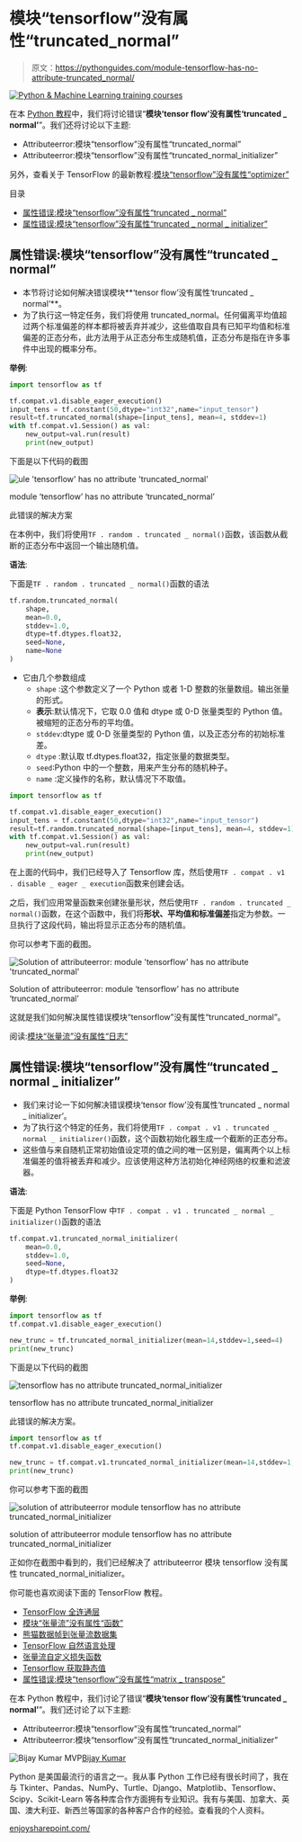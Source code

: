 # 模块“tensorflow”没有属性“truncated_normal”

> 原文：<https://pythonguides.com/module-tensorflow-has-no-attribute-truncated_normal/>

[![Python & Machine Learning training courses](img/49ec9c6da89a04c9f45bab643f8c765c.png)](https://sharepointsky.teachable.com/p/python-and-machine-learning-training-course)

在本 [Python 教程](https://pythonguides.com/learn-python/)中，我们将讨论错误“**模块‘tensor flow’没有属性‘truncated _ normal’**”。我们还将讨论以下主题:

*   Attributeerror:模块“tensorflow”没有属性“truncated_normal”
*   Attributeerror:模块“tensorflow”没有属性“truncated_normal_initializer”

另外，查看关于 TensorFlow 的最新教程:[模块“tensorflow”没有属性“optimizer”](https://pythonguides.com/module-tensorflow-has-no-attribute-optimizers/)

目录

[](#)

*   [属性错误:模块“tensorflow”没有属性“truncated _ normal”](#Attributeerror_module_tensorflow_has_no_attribute_truncated_normal "Attributeerror: module ‘tensorflow’ has no attribute ‘truncated_normal’")
*   [属性错误:模块“tensorflow”没有属性“truncated _ normal _ initializer”](#Attributeerror_module_tensorflow_has_no_attribute_truncated_normal_initializer "Attributeerror: module ‘tensorflow’ has no attribute ‘truncated_normal_initializer’")

## 属性错误:模块“tensorflow”没有属性“truncated _ normal”

*   本节将讨论如何解决错误模块**‘tensor flow’没有属性‘truncated _ normal’**。
*   为了执行这一特定任务，我们将使用 truncated_normal。任何偏离平均值超过两个标准偏差的样本都将被丢弃并减少，这些值取自具有已知平均值和标准偏差的正态分布，此方法用于从正态分布生成随机值，正态分布是指在许多事件中出现的概率分布。

**举例**:

```py
import tensorflow as tf

tf.compat.v1.disable_eager_execution()
input_tens = tf.constant(50,dtype="int32",name="input_tensor")
result=tf.truncated_normal(shape=[input_tens], mean=4, stddev=1)
with tf.compat.v1.Session() as val:
    new_output=val.run(result)
    print(new_output)
```

下面是以下代码的截图

![ule 'tensorflow' has no attribute 'truncated_normal'](img/95113db8b9a81190fe703831d9b61d2b.png "attribute error")

module ‘tensorflow’ has no attribute ‘truncated_normal’

此错误的解决方案

在本例中，我们将使用`TF . random . truncated _ normal()`函数，该函数从截断的正态分布中返回一个输出随机值。

**语法**:

下面是`TF . random . truncated _ normal()`函数的语法

```py
tf.random.truncated_normal(
    shape,
    mean=0.0,
    stddev=1.0,
    dtype=tf.dtypes.float32,
    seed=None,
    name=None
) 
```

*   它由几个参数组成
    *   `shape` :这个参数定义了一个 Python 或者 1-D 整数的张量数组。输出张量的形式。
    *   **表示**:默认情况下，它取 0.0 值和 dtype 或 0-D 张量类型的 Python 值。被缩短的正态分布的平均值。
    *   `stddev`:dtype 或 0-D 张量类型的 Python 值，以及正态分布的初始标准差。
    *   `dtype` :默认取 tf.dtypes.float32，指定张量的数据类型。
    *   `seed`:Python 中的一个整数，用来产生分布的随机种子。
    *   `name` :定义操作的名称，默认情况下不取值。

```py
import tensorflow as tf

tf.compat.v1.disable_eager_execution()
input_tens = tf.constant(50,dtype="int32",name="input_tensor")
result=tf.random.truncated_normal(shape=[input_tens], mean=4, stddev=1)
with tf.compat.v1.Session() as val:
    new_output=val.run(result)
    print(new_output)
```

在上面的代码中，我们已经导入了 Tensorflow 库，然后使用`TF . compat . v1 . disable _ eager _ execution`函数来创建会话。

之后，我们应用常量函数来创建张量形状，然后使用`TF . random . truncated _ normal()`函数，在这个函数中，我们将**形状、平均值和标准偏差**指定为参数。一旦执行了这段代码，输出将显示正态分布的随机值。

你可以参考下面的截图。

![Solution of attributeerror: module 'tensorflow' has no attribute 'truncated_normal'](img/fb48f5a281bc3d9eb3ebcaaa2d77ae58.png "Solution of")

Solution of attributeerror: module ‘tensorflow’ has no attribute ‘truncated_normal’

这就是我们如何解决属性错误模块“tensorflow”没有属性“truncated_normal”。

阅读:[模块“张量流”没有属性“日志”](https://pythonguides.com/module-tensorflow-has-no-attribute-log/)

## 属性错误:模块“tensorflow”没有属性“truncated _ normal _ initializer”

*   我们来讨论一下如何解决错误模块‘tensor flow’没有属性‘truncated _ normal _ initializer’。
*   为了执行这个特定的任务，我们将使用`TF . compat . v1 . truncated _ normal _ initializer()`函数，这个函数初始化器生成一个截断的正态分布。
*   这些值与来自随机正常初始值设定项的值之间的唯一区别是，偏离两个以上标准偏差的值将被丢弃和减少。应该使用这种方法初始化神经网络的权重和滤波器。

**语法**:

下面是 Python TensorFlow 中`TF . compat . v1 . truncated _ normal _ initializer()`函数的语法

```py
tf.compat.v1.truncated_normal_initializer(
    mean=0.0,
    stddev=1.0,
    seed=None,
    dtype=tf.dtypes.float32
)
```

**举例**:

```py
import tensorflow as tf
tf.compat.v1.disable_eager_execution()

new_trunc = tf.truncated_normal_initializer(mean=14,stddev=1,seed=4)
print(new_trunc)
```

下面是以下代码的截图

![tensorflow has no attribute truncated_normal_initializer](img/934de5391a948437a3daeb8cc689312e.png "tensorflow has no attribute truncated normal initializer")

tensorflow has no attribute truncated_normal_initializer

此错误的解决方案。

```py
import tensorflow as tf
tf.compat.v1.disable_eager_execution()

new_trunc = tf.compat.v1.truncated_normal_initializer(mean=14,stddev=1,seed=4)
print(new_trunc)
```

你可以参考下面的截图

![solution of attributeerror module tensorflow has no attribute truncated_normal_initializer](img/7e7aeb5b6df8278d91b1def5e29844d1.png "solution of attributeerror module tensorflow has no attribute truncated normal initializer")

solution of attributeerror module tensorflow has no attribute truncated_normal_initializer

正如你在截图中看到的，我们已经解决了 attributeerror 模块 tensorflow 没有属性 truncated_normal_initializer。

你可能也喜欢阅读下面的 TensorFlow 教程。

*   [TensorFlow 全连通层](https://pythonguides.com/tensorflow-fully-connected-layer/)
*   [模块“张量流”没有属性“函数”](https://pythonguides.com/module-tensorflow-has-no-attribute-function/)
*   [熊猫数据帧到张量流数据集](https://pythonguides.com/convert-pandas-dataframe-to-tensorflow-dataset/)
*   [TensorFlow 自然语言处理](https://pythonguides.com/tensorflow-natural-language-processing/)
*   [张量流自定义损失函数](https://pythonguides.com/tensorflow-custom-loss-function/)
*   [Tensorflow 获取静态值](https://pythonguides.com/tensorflow-get-static-value/)
*   [属性错误:模块“tensorflow”没有属性“matrix _ transpose”](https://pythonguides.com/attributeerror-module-tensorflow-has-no-attribute-matrix_transpose/)

在本 Python 教程中，我们讨论了错误“**模块‘tensor flow’没有属性‘truncated _ normal’**”。我们还讨论了以下主题:

*   Attributeerror:模块“tensorflow”没有属性“truncated_normal”
*   Attributeerror:模块“tensorflow”没有属性“truncated_normal_initializer”

![Bijay Kumar MVP](img/9cb1c9117bcc4bbbaba71db8d37d76ef.png "Bijay Kumar MVP")[Bijay Kumar](https://pythonguides.com/author/fewlines4biju/)

Python 是美国最流行的语言之一。我从事 Python 工作已经有很长时间了，我在与 Tkinter、Pandas、NumPy、Turtle、Django、Matplotlib、Tensorflow、Scipy、Scikit-Learn 等各种库合作方面拥有专业知识。我有与美国、加拿大、英国、澳大利亚、新西兰等国家的各种客户合作的经验。查看我的个人资料。

[enjoysharepoint.com/](https://enjoysharepoint.com/)[](https://www.facebook.com/fewlines4biju "Facebook")[](https://www.linkedin.com/in/fewlines4biju/ "Linkedin")[](https://twitter.com/fewlines4biju "Twitter")